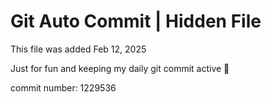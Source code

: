 # Git Auto Commit | Hidden File

This file was added Feb 12, 2025

Just for fun and keeping my daily git commit active 🤪

commit number: 1229536
